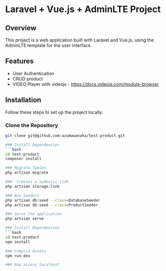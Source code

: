 # Laravel + Vue.js + AdminLTE Project

## Overview
This project is a web application built with Laravel and Vue.js, using the AdminLTE template for the user interface.

## Features
- User Authentication
- CRUD product
- VIDEO Player with videojs - https://docs.videojs.com/module-browser

## Installation
Follow these steps to set up the project locally:

### Clone the Repository
```bash
git clone git@github.com:azumawanaka/test-product.git

### Install Dependencies
```bash
cd test-product
composer install

### Migrate Tables
php artisan migrate

###  Creates a symbolic link
php artisan storage:link

### Run Seeders
php artisan db:seed --class=DatabaseSeeder
php artisan db:seed --class=ProductSeeder

### Serve the application
php artisan serve

### Install Dependencies
```bash
cd test-product
npm install

### Compile Assets
npm run dev

### Now access localhost
